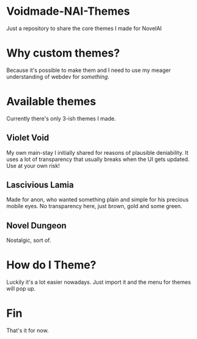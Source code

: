 # Voidmade-NAI-Themes
Just a repository to share the core themes I made for NovelAI

# Why custom themes?
Because it's possible to make them and I need to use my meager understanding of webdev for *something*.

# Available themes

Currently there's only 3-ish themes I made.
## Violet Void
My own main-stay I initially shared for reasons of plausible deniability. It uses a lot of transparency that usually breaks when the UI gets updated. Use at your own risk!

## Lascivious Lamia
Made for anon, who wanted something plain and simple for his precious mobile eyes. No transparency here, just brown, gold and some green.

## Novel Dungeon
Nostalgic, sort of.

# How do I Theme?

Luckily it's a lot easier nowadays. Just import it and the menu for themes will pop up.

# Fin
That's it for now.
